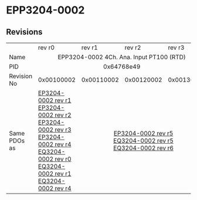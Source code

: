 # EPP3204-0002

## Revisions
<table>
<tr>
<td></td>
<td>rev r0</td>
<td>rev r1</td>
<td>rev r2</td>
<td>rev r3</td>
</tr>
<tr>
<td>Name</td>
<td colspan=4 align="center">EPP3204-0002 4Ch. Ana. Input PT100 (RTD)</td>
</tr>
<tr>
<td>PID</td>
<td colspan=4 align="center">0x64768e49</td>
</tr>
<tr>
<td>Revision No</td>
<td>0x00100002</td>
<td>0x00110002</td>
<td>0x00120002</td>
<td>0x00130002</td>
</tr>
<tr>
<td>Same PDOs as</td>
<td><a href="EP3204-0002.md">EP3204-0002 rev r1</a><br/><a href="EP3204-0002.md">EP3204-0002 rev r2</a><br/><a href="EP3204-0002.md">EP3204-0002 rev r3</a><br/><a href="EP3204-0002.md">EP3204-0002 rev r4</a><br/><a href="EQ3204-0002.md">EQ3204-0002 rev r0</a><br/><a href="EQ3204-0002.md">EQ3204-0002 rev r1</a><br/><a href="EQ3204-0002.md">EQ3204-0002 rev r4</a></td>
<td colspan=3 align="center"><a href="EP3204-0002.md">EP3204-0002 rev r5</a><br/><a href="EQ3204-0002.md">EQ3204-0002 rev r5</a><br/><a href="EQ3204-0002.md">EQ3204-0002 rev r6</a></td>
</tr>
</table>
